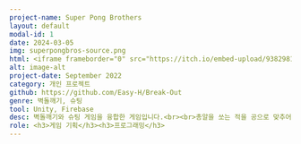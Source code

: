 ```yaml
---
project-name: Super Pong Brothers
layout: default
modal-id: 1
date: 2024-03-05
img: superpongbros-source.png
html: <iframe frameborder="0" src="https://itch.io/embed-upload/9382981?color=fa6799" allowfullscreen="" width="260" height="580"><a href="https://easy-h.itch.io/superpongbros">Play Super Pong Bros on itch.io</a></iframe>
alt: image-alt
project-date: September 2022
category: 개인 프로젝트
github: https://github.com/Easy-H/Break-Out
genre: 벽돌깨기, 슈팅
tool: Unity, Firebase
desc: 벽돌깨기와 슈팅 게임을 융합한 게임입니다.<br><br>총알을 쏘는 적을 공으로 맞추어 쓰러트려야 합니다. 모든 공을 떨어트리면 피해를 입으니 최대한 떨어트리지 않으며 적을 해치워야 합니다.<br><br>데미지를 받을 때 마다 공을 하나 더 생성하여 공을 떨어트림에 부담을 줄이고, 피해도 전략적으로 입을 수 있도록 구성하였습니다.
role: <h3>게임 기획</h3><h3>프로그래밍</h3>
---
```

